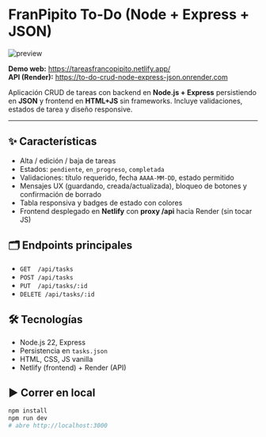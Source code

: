 # FranPipito To-Do (Node + Express + JSON)

![preview](docs/preview.png)

**Demo web:** https://tareasfrancopipito.netlify.app/  
**API (Render):** https://to-do-crud-node-express-json.onrender.com

Aplicación CRUD de tareas con backend en **Node.js + Express** persistiendo en **JSON** y frontend en **HTML+JS** sin frameworks. Incluye validaciones, estados de tarea y diseño responsive.

---

## ✨ Características
- Alta / edición / baja de tareas
- Estados: `pendiente`, `en_progreso`, `completada`
- Validaciones: título requerido, fecha `AAAA-MM-DD`, estado permitido
- Mensajes UX (guardando, creada/actualizada), bloqueo de botones y confirmación de borrado
- Tabla responsiva y badges de estado con colores
- Frontend desplegado en **Netlify** con **proxy /api** hacia Render (sin tocar JS)

## 🗂️ Endpoints principales
- `GET  /api/tasks`
- `POST /api/tasks`
- `PUT  /api/tasks/:id`
- `DELETE /api/tasks/:id`

## 🛠️ Tecnologías
- Node.js 22, Express
- Persistencia en `tasks.json`
- HTML, CSS, JS vanilla
- Netlify (frontend) + Render (API)

## ▶️ Correr en local
```bash
npm install
npm run dev
# abre http://localhost:3000
